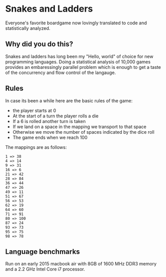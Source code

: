 # Snakes and Ladders

Everyone's favorite boardgame now lovingly translated to code and
statistically analyzed.

## Why did you do this?

Snakes and ladders has long been my "Hello, world" of choice for new
programming languages. Doing a statistical analysis of 10,000 games
provides an embaressingly parallel problem which is enough to get a taste
of the concurrency and flow control of the langauge.

## Rules

In case its been a while here are the basic rules of the game:

* the player starts at 0
* At the start of a turn the player rolls a die
* If a 6 is rolled another turn is taken
* If we land on a space in the mapping we transport to that space
* Otherwise we move the number of spaces indicated by the dice roll
* The game ends when we reach 100

The mappings are as follows:

```
1 => 38
4 => 14
9 => 31
16 => 6
21 => 42
28 => 84
36 => 44
47 => 26
49 => 11
51 => 67
56 => 53
62 => 19
64 => 60
71 => 91
80 => 100
87 => 24
93 => 73
95 => 75
98 => 78
```

## Language benchmarks

Run on an early 2015 macbook air with 8GB of 1600 MHz DDR3 memory and
a 2.2 GHz Intel Core i7 processor.

